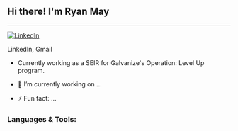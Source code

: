 ## Hi there! I'm Ryan May
---
[![LinkedIn][linkedin-shield]][linkedin-url]

LinkedIn, Gmail

- Currently working as a SEIR for Galvanize's Operation: Level Up program.

- 🔭 I’m currently working on ...

- ⚡ Fun fact: ...

### Languages & Tools:


[linkedin-shield]: https://img.shields.io/badge/-LinkedIn-black.svg?style=for-the-badge&logo=linkedin&colorB=555
[linkedin-url]: https://linkedin.com/in/ryan-m-may
